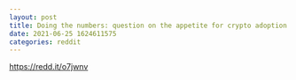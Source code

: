 ```yaml
--- 
layout: post 
title: Doing the numbers: question on the appetite for crypto adoption 
date: 2021-06-25 1624611575 
categories: reddit 
--- 
```

https://redd.it/o7jwnv